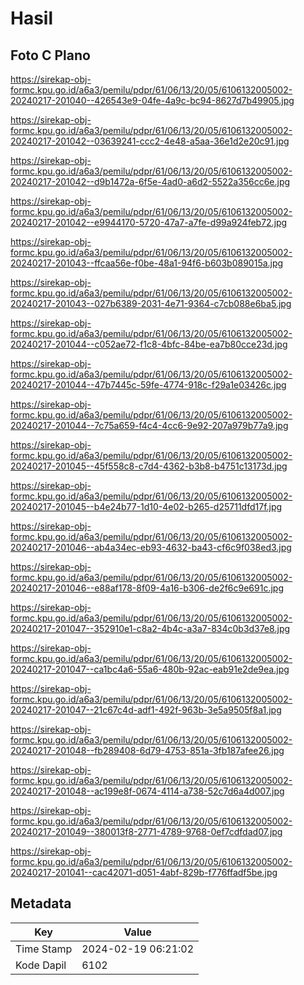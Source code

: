 # Hasil

## Foto C Plano

https://sirekap-obj-formc.kpu.go.id/a6a3/pemilu/pdpr/61/06/13/20/05/6106132005002-20240217-201040--426543e9-04fe-4a9c-bc94-8627d7b49905.jpg

https://sirekap-obj-formc.kpu.go.id/a6a3/pemilu/pdpr/61/06/13/20/05/6106132005002-20240217-201042--03639241-ccc2-4e48-a5aa-36e1d2e20c91.jpg

https://sirekap-obj-formc.kpu.go.id/a6a3/pemilu/pdpr/61/06/13/20/05/6106132005002-20240217-201042--d9b1472a-6f5e-4ad0-a6d2-5522a356cc6e.jpg

https://sirekap-obj-formc.kpu.go.id/a6a3/pemilu/pdpr/61/06/13/20/05/6106132005002-20240217-201042--e9944170-5720-47a7-a7fe-d99a924feb72.jpg

https://sirekap-obj-formc.kpu.go.id/a6a3/pemilu/pdpr/61/06/13/20/05/6106132005002-20240217-201043--ffcaa56e-f0be-48a1-94f6-b603b089015a.jpg

https://sirekap-obj-formc.kpu.go.id/a6a3/pemilu/pdpr/61/06/13/20/05/6106132005002-20240217-201043--027b6389-2031-4e71-9364-c7cb088e6ba5.jpg

https://sirekap-obj-formc.kpu.go.id/a6a3/pemilu/pdpr/61/06/13/20/05/6106132005002-20240217-201044--c052ae72-f1c8-4bfc-84be-ea7b80cce23d.jpg

https://sirekap-obj-formc.kpu.go.id/a6a3/pemilu/pdpr/61/06/13/20/05/6106132005002-20240217-201044--47b7445c-59fe-4774-918c-f29a1e03426c.jpg

https://sirekap-obj-formc.kpu.go.id/a6a3/pemilu/pdpr/61/06/13/20/05/6106132005002-20240217-201044--7c75a659-f4c4-4cc6-9e92-207a979b77a9.jpg

https://sirekap-obj-formc.kpu.go.id/a6a3/pemilu/pdpr/61/06/13/20/05/6106132005002-20240217-201045--45f558c8-c7d4-4362-b3b8-b4751c13173d.jpg

https://sirekap-obj-formc.kpu.go.id/a6a3/pemilu/pdpr/61/06/13/20/05/6106132005002-20240217-201045--b4e24b77-1d10-4e02-b265-d25711dfd17f.jpg

https://sirekap-obj-formc.kpu.go.id/a6a3/pemilu/pdpr/61/06/13/20/05/6106132005002-20240217-201046--ab4a34ec-eb93-4632-ba43-cf6c9f038ed3.jpg

https://sirekap-obj-formc.kpu.go.id/a6a3/pemilu/pdpr/61/06/13/20/05/6106132005002-20240217-201046--e88af178-8f09-4a16-b306-de2f6c9e691c.jpg

https://sirekap-obj-formc.kpu.go.id/a6a3/pemilu/pdpr/61/06/13/20/05/6106132005002-20240217-201047--352910e1-c8a2-4b4c-a3a7-834c0b3d37e8.jpg

https://sirekap-obj-formc.kpu.go.id/a6a3/pemilu/pdpr/61/06/13/20/05/6106132005002-20240217-201047--ca1bc4a6-55a6-480b-92ac-eab91e2de9ea.jpg

https://sirekap-obj-formc.kpu.go.id/a6a3/pemilu/pdpr/61/06/13/20/05/6106132005002-20240217-201047--21c67c4d-adf1-492f-963b-3e5a9505f8a1.jpg

https://sirekap-obj-formc.kpu.go.id/a6a3/pemilu/pdpr/61/06/13/20/05/6106132005002-20240217-201048--fb289408-6d79-4753-851a-3fb187afee26.jpg

https://sirekap-obj-formc.kpu.go.id/a6a3/pemilu/pdpr/61/06/13/20/05/6106132005002-20240217-201048--ac199e8f-0674-4114-a738-52c7d6a4d007.jpg

https://sirekap-obj-formc.kpu.go.id/a6a3/pemilu/pdpr/61/06/13/20/05/6106132005002-20240217-201049--380013f8-2771-4789-9768-0ef7cdfdad07.jpg

https://sirekap-obj-formc.kpu.go.id/a6a3/pemilu/pdpr/61/06/13/20/05/6106132005002-20240217-201041--cac42071-d051-4abf-829b-f776ffadf5be.jpg


## Metadata

| Key        | Value               |
| ---------- | ------------------- |
| Time Stamp | 2024-02-19 06:21:02 |
| Kode Dapil | 6102                |



